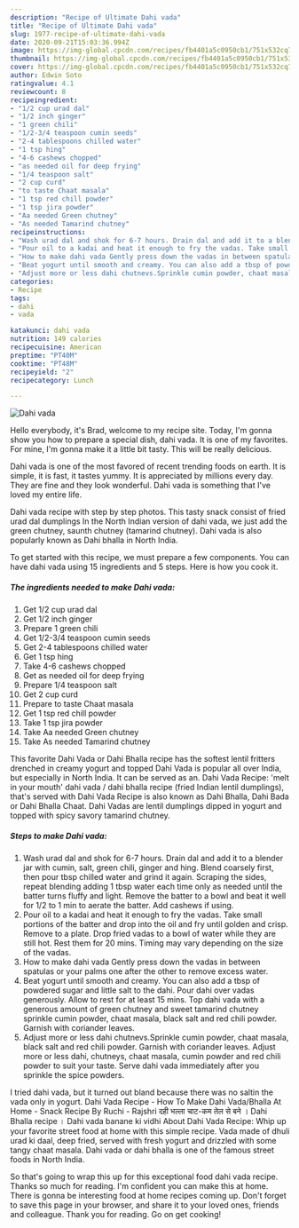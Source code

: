 ```yaml
---
description: "Recipe of Ultimate Dahi vada"
title: "Recipe of Ultimate Dahi vada"
slug: 1977-recipe-of-ultimate-dahi-vada
date: 2020-09-21T15:03:36.994Z
image: https://img-global.cpcdn.com/recipes/fb4401a5c0950cb1/751x532cq70/dahi-vada-recipe-main-photo.jpg
thumbnail: https://img-global.cpcdn.com/recipes/fb4401a5c0950cb1/751x532cq70/dahi-vada-recipe-main-photo.jpg
cover: https://img-global.cpcdn.com/recipes/fb4401a5c0950cb1/751x532cq70/dahi-vada-recipe-main-photo.jpg
author: Edwin Soto
ratingvalue: 4.1
reviewcount: 8
recipeingredient:
- "1/2 cup urad dal"
- "1/2 inch ginger"
- "1 green chili"
- "1/2-3/4 teaspoon cumin seeds"
- "2-4 tablespoons chilled water"
- "1 tsp hing"
- "4-6 cashews chopped"
- "as needed oil for deep frying"
- "1/4 teaspoon salt"
- "2 cup curd"
- "to taste Chaat masala"
- "1 tsp red chill powder"
- "1 tsp jira powder"
- "Aa needed Green chutney"
- "As needed Tamarind chutney"
recipeinstructions:
- "Wash urad dal and shok for 6-7 hours. Drain dal and add it to a blender jar with cumin, salt, green chili, ginger and hing. Blend coarsely first, then pour tbsp chilled water and grind it again. Scraping the sides, repeat blending adding 1 tbsp water each time only as needed until the batter turns fluffy and light. Remove the batter to a bowl and beat it well for 1/2 to 1 min to aerate the batter. Add cashews if using."
- "Pour oil to a kadai and heat it enough to fry the vadas. Take small portions of the batter and drop into the oil and fry until golden and crisp. Remove to a plate. Drop fried vadas to a bowl of water while they are still hot. Rest them for 20 mins. Timing may vary depending on the size of the vadas."
- "How to make dahi vada Gently press down the vadas in between spatulas or your palms one after the other to remove excess water."
- "Beat yogurt until smooth and creamy. You can also add a tbsp of powdered sugar and little salt to the dahi. Pour dahi over vadas generously. Allow to rest for at least 15 mins. Top dahi vada with a generous amount of green chutney and sweet tamarind chutney sprinkle cumin powder, chaat masala, black salt and red chili powder. Garnish with coriander leaves."
- "Adjust more or less dahi chutnevs.Sprinkle cumin powder, chaat masala, black salt and red chili powder. Garnish with coriander leaves. Adjust more or less dahi, chutneys, chaat masala, cumin powder and red chili powder to suit your taste. Serve dahi vada immediately after you sprinkle the spice powders."
categories:
- Recipe
tags:
- dahi
- vada

katakunci: dahi vada 
nutrition: 149 calories
recipecuisine: American
preptime: "PT40M"
cooktime: "PT48M"
recipeyield: "2"
recipecategory: Lunch

---
```



![Dahi vada](https://img-global.cpcdn.com/recipes/fb4401a5c0950cb1/751x532cq70/dahi-vada-recipe-main-photo.jpg)

Hello everybody, it's Brad, welcome to my recipe site. Today, I'm gonna show you how to prepare a special dish, dahi vada. It is one of my favorites. For mine, I'm gonna make it a little bit tasty. This will be really delicious.

Dahi vada is one of the most favored of recent trending foods on earth. It is simple, it is fast, it tastes yummy. It is appreciated by millions every day. They are fine and they look wonderful. Dahi vada is something that I've loved my entire life.

Dahi vada recipe with step by step photos. This tasty snack consist of fried urad dal dumplings In the North Indian version of dahi vada, we just add the green chutney, saunth chutney (tamarind chutney). Dahi vada is also popularly known as Dahi bhalla in North India.


To get started with this recipe, we must prepare a few components. You can have dahi vada using 15 ingredients and 5 steps. Here is how you cook it.

<!--inarticleads1-->

##### The ingredients needed to make Dahi vada:

1. Get 1/2 cup urad dal
1. Get 1/2 inch ginger
1. Prepare 1 green chili
1. Get 1/2-3/4 teaspoon cumin seeds
1. Get 2-4 tablespoons chilled water
1. Get 1 tsp hing
1. Take 4-6 cashews chopped
1. Get as needed oil for deep frying
1. Prepare 1/4 teaspoon salt
1. Get 2 cup curd
1. Prepare to taste Chaat masala
1. Get 1 tsp red chill powder
1. Take 1 tsp jira powder
1. Take Aa needed Green chutney
1. Take As needed Tamarind chutney


This favorite Dahi Vada or Dahi Bhalla recipe has the softest lentil fritters drenched in creamy yogurt and topped Dahi Vada is popular all over India, but especially in North India. It can be served as an. Dahi Vada Recipe: &#39;melt in your mouth&#39; dahi vada / dahi bhalla recipe (fried Indian lentil dumplings), that&#39;s served with Dahi Vada Recipe is also known as Dahi Bhalla, Dahi Bada or Dahi Bhalla Chaat. Dahi Vadas are lentil dumplings dipped in yogurt and topped with spicy savory tamarind chutney. 

<!--inarticleads2-->

##### Steps to make Dahi vada:

1. Wash urad dal and shok for 6-7 hours. Drain dal and add it to a blender jar with cumin, salt, green chili, ginger and hing. Blend coarsely first, then pour tbsp chilled water and grind it again. Scraping the sides, repeat blending adding 1 tbsp water each time only as needed until the batter turns fluffy and light. Remove the batter to a bowl and beat it well for 1/2 to 1 min to aerate the batter. Add cashews if using.
1. Pour oil to a kadai and heat it enough to fry the vadas. Take small portions of the batter and drop into the oil and fry until golden and crisp. Remove to a plate. Drop fried vadas to a bowl of water while they are still hot. Rest them for 20 mins. Timing may vary depending on the size of the vadas.
1. How to make dahi vada Gently press down the vadas in between spatulas or your palms one after the other to remove excess water.
1. Beat yogurt until smooth and creamy. You can also add a tbsp of powdered sugar and little salt to the dahi. Pour dahi over vadas generously. Allow to rest for at least 15 mins. Top dahi vada with a generous amount of green chutney and sweet tamarind chutney sprinkle cumin powder, chaat masala, black salt and red chili powder. Garnish with coriander leaves.
1. Adjust more or less dahi chutnevs.Sprinkle cumin powder, chaat masala, black salt and red chili powder. Garnish with coriander leaves. Adjust more or less dahi, chutneys, chaat masala, cumin powder and red chili powder to suit your taste. Serve dahi vada immediately after you sprinkle the spice powders.


I tried dahi vada, but it turned out bland because there was no saltin the vada only in yogurt. Dahi Vada Recipe - How To Make Dahi Vada/Bhalla At Home - Snack Recipe By Ruchi - Rajshri दही भल्ला चाट-कम तेल से बने । Dahi Bhalla recipe । Dahi vada banane ki vidhi About Dahi Vada Recipe: Whip up your favorite street food at home with this simple recipe. Vada made of dhuli urad ki daal, deep fried, served with fresh yogurt and drizzled with some tangy chaat masala. Dahi vada or dahi bhalla is one of the famous street foods in North India. 

So that's going to wrap this up for this exceptional food dahi vada recipe. Thanks so much for reading. I'm confident you can make this at home. There is gonna be interesting food at home recipes coming up. Don't forget to save this page in your browser, and share it to your loved ones, friends and colleague. Thank you for reading. Go on get cooking!
